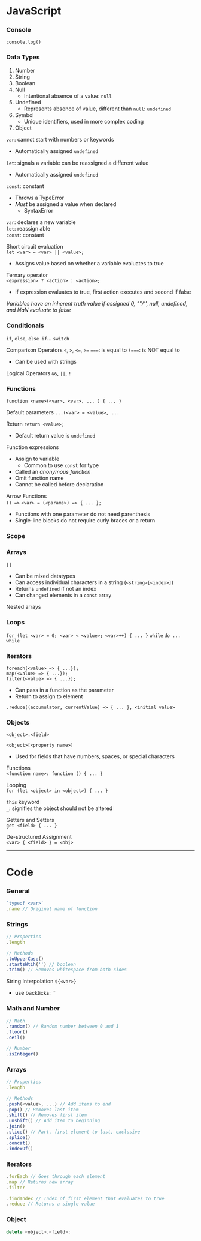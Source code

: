 # JavaScript

### Console

`console.log()`

### Data Types

1. Number
2. String
3. Boolean
4. Null
   - Intentional absence of a value: `null`
5. Undefined
   - Represents absence of value, different than `null`: `undefined`
6. Symbol
   - Unique identifiers, used in more complex coding
7. Object

`var`: cannot start with numbers or keywords
- Automatically assigned `undefined`

`let`: signals a variable can be reassigned a different value
- Automatically assigned `undefined`

`const`: constant
- Throws a TypeError
- *Must* be assigned a value when declared
  - SyntaxError

`var`: declares a new variable  
`let`: reassign able  
`const`: constant  

Short circuit evaluation  
`let <var> = <var> || <value>;`
- Assigns value based on whether a variable evaluates to true

Ternary operator  
`<expression> ? <action> : <action>;`
- If expression evaluates to true, first action executes and second if false

*Variables have an inherent truth value if assigned*
*0, ""/'', null, undefined, and NaN evaluate to false*

### Conditionals

`if`, `else`, `else if`...
`switch`

Comparison Operators
`<`, `>`, `<=`, `>=`
`===`: is equal to
`!===`: is NOT equal to
- Can be used with strings

Logical Operators
`&&`, `||`, `!`

### Functions

`function <name>(<var>, <var>, ... ) { ... }`

Default parameters
`...(<var> = <value>, ...`

Return
`return <value>;`
- Default return value is `undefined`

Function expressions
- Assign to variable
  - Common to use `const` for type
- Called an *anonymous function*
- Omit function name
- Cannot be called before declaration

Arrow Functions  
`() =>`
`<var> = (<params>) => { ... };`
- Functions with one parameter do not need parenthesis
- Single-line blocks do not require curly braces or a return

### Scope

### Arrays

`[]`  
- Can be mixed datatypes
- Can access individual characters in a string (`<string>[<index>]`)
- Returns `undefined` if not an index
- Can changed elements in a `const` array

Nested arrays

### Loops

`for (let <var> = 0; <var> < <value>; <var>++) { ... }`
`while`
`do ... while`

### Iterators

`foreach(<value> => { ...});`  
`map(<value> => { ...});`  
`filter(<value> => { ...});`
- Can pass in a function as the parameter
- Return to assign to element

`.reduce((accumulator, currentValue) => { ... }, <initial value>`

### Objects

`<object>.<field>`

`<object>[<property name>]`
- Used for fields that have numbers, spaces, or special characters

Functions  
`<function name>: function () { ... }`

Looping  
`for (let <object> in <object>) { ... }`

`this` keyword  
`_`: signifies the object should not be altered

Getters and Setters  
`get <field> { ... }`

De-structured Assignment  
`<var> { <field> } = <obj>`

---

# Code

### General

```JavaScript
`typeof <var>`
.name // Original name of function
```

### Strings

```JavaScript
// Properties
.length

// Methods
.toUpperCase()
.startsWtih('') // boolean
.trim() // Removes whitespace from both sides
```

String Interpolation
``${<var>}``
- use backticks: ``

### Math and Number

```JavaScript
// Math
.random() // Random number between 0 and 1
.floor()
.ceil()

// Number
.isInteger()
```

### Arrays

``` JavaScript
// Properties
.length

// Methods
.push(<value>, ...) // Add items to end
.pop() // Removes last item
.shift() // Removes first item
.unshift() // Add item to beginning
.join()
.slice() // Part, first element to last, exclusive
.splice()
.concat()
.indexOf()
```

### Iterators

```JavaScript
.forEach // Goes through each element
.map // Returns new array
.filter

.findIndex // Index of first element that evaluates to true
.reduce // Returns a single value
```

### Object

```JavaScript
delete <object>.<field>;
```